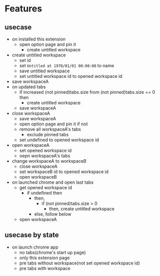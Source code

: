 # Features

## usecase
- on installed this extension
  - open option page and pin it
    - create untitled workspace
- create untitled workspace
  - set id
  - set `Untitled at 1970/01/01 00:00:00` to name
  - save untitled workspace
  - set untitled workspace id to opened workspace id
- save workspaceA
- on updated tabs
  - if increased (not pinned)tabs.size from (not pinned)tabs.size == 0 then
    - create untitled workspace
  - save workspaceA
- close workspaceA
  - save workspaceA
  - open option page and pin it if not
  - remove all workspaceA's tabs
    - exclude pinned tabs
  - set undefined to opened workspace id
- open workspaceA
  - set opened workspace id
  - oepn workspaceA's tabs
- change workspaceA to workspaceB
  - close workspaceA
  - set workspaceB id to opened workspace id
  - open workspaceB
- on launched chrome and open last tabs
  - get opened workspace id
    - if undefined then
      - then,
        - if (not pinned)tabs.size > 0
          - then, create untitled workspace
      - else, follow below
  - open workspaceA

## usecase by state
- on launch chrome app
  - no tabs(chrome's start up page)
  - only this extension page
  - pre tabs without workspace(not set opened workspace id)
  - pre tabs with workspace

